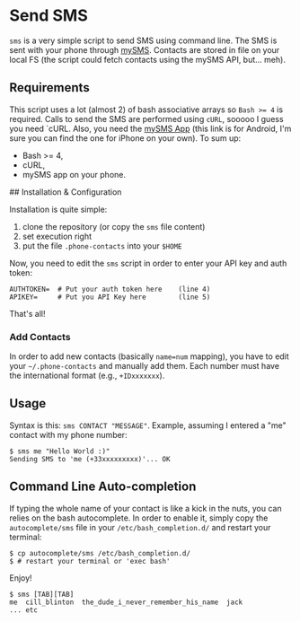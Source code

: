 # Send SMS

`sms` is a very simple script to send SMS using command line. The SMS is sent
with your phone through [mySMS](http://www.mysms.com/). Contacts are stored
in file on your local FS (the script could fetch contacts using the mySMS API,
but... meh).

## Requirements

This script uses a lot (almost 2) of bash associative arrays so `Bash >= 4` is
required. Calls to send the SMS are performed using `cURL`, sooooo I guess
you need `cURL. Also, you need the [mySMS App](https://play.google.com/store/apps/details?id=com.mysms.android.sms) (this
link is for Android, I'm sure you can find the one for iPhone on your own).
To sum up:

* Bash >= 4,
* cURL,
* mySMS app on your phone.

## Installation & Configuration

Installation is quite simple:

1. clone the repository (or copy the `sms` file content)
1. set execution right
1. put the file `.phone-contacts` into your `$HOME`

Now, you need to edit the `sms` script in order to enter your
API key and auth token:

    AUTHTOKEN=  # Put your auth token here    (line 4)
    APIKEY=     # Put you API Key here        (line 5)

That's all!

### Add Contacts

In order to add new contacts (basically `name=num` mapping), you have to
edit your `~/.phone-contacts` and manually add them. Each number must have
the international format (e.g., `+IDxxxxxxx`).

## Usage

Syntax is this: `sms CONTACT "MESSAGE"`. Example, assuming I entered a "me" contact
with my phone number:

    $ sms me "Hello World :)"
    Sending SMS to 'me (+33xxxxxxxxx)'... OK

## Command Line Auto-completion

If typing the whole name of your contact is like a kick in the nuts, you can
relies on the bash autocomplete. In order to enable it, simply copy the
`autocomplete/sms` file in your `/etc/bash_completion.d/` and restart your
terminal:

    $ cp autocomplete/sms /etc/bash_completion.d/
    $ # restart your terminal or 'exec bash'

Enjoy!

    $ sms [TAB][TAB]
    me  cill_blinton  the_dude_i_never_remember_his_name  jack
    ... etc
